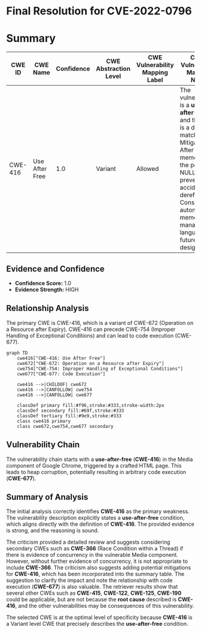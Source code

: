 # Final Resolution for CVE-2022-0796

# Summary
| CWE ID | CWE Name | Confidence | CWE Abstraction Level | CWE Vulnerability Mapping Label | CWE-Vulnerability Mapping Notes |
|---|---|---|---|---|---|
| CWE-416 | Use After Free | 1.0 | Variant | Allowed | The vulnerability is a **use-after-free**, and this CWE is a direct match. Mitigation: After freeing memory, set the pointer to NULL to help prevent accidental dereferences. Consider automatic memory management languages in future designs. |

## Evidence and Confidence

*   **Confidence Score:** 1.0
*   **Evidence Strength:** HIGH

## Relationship Analysis
The primary CWE is CWE-416, which is a variant of CWE-672 (Operation on a Resource after Expiry). CWE-416 can precede CWE-754 (Improper Handling of Exceptional Conditions) and can lead to code execution (CWE-677).
```mermaid
graph TD
    cwe416["CWE-416: Use After Free"]
    cwe672["CWE-672: Operation on a Resource after Expiry"]
    cwe754["CWE-754: Improper Handling of Exceptional Conditions"]
    cwe677["CWE-677: Code Execution"]

    cwe416 -->|CHILDOF| cwe672
    cwe416 -->|CANFOLLOW| cwe754
    cwe416 -->|CANFOLLOW| cwe677

    classDef primary fill:#f96,stroke:#333,stroke-width:2px
    classDef secondary fill:#69f,stroke:#333
    classDef tertiary fill:#9e9,stroke:#333
    class cwe416 primary
    class cwe672,cwe754,cwe677 secondary
```

## Vulnerability Chain
The vulnerability chain starts with a **use-after-free** (**CWE-416**) in the Media component of Google Chrome, triggered by a crafted HTML page. This leads to heap corruption, potentially resulting in arbitrary code execution (**CWE-677**).

## Summary of Analysis
The initial analysis correctly identifies **CWE-416** as the primary weakness. The vulnerability description explicitly states a **use-after-free** condition, which aligns directly with the definition of **CWE-416**. The provided evidence is strong, and the reasoning is sound.

The criticism provided a detailed review and suggests considering secondary CWEs such as **CWE-366** (Race Condition within a Thread) if there is evidence of concurrency in the vulnerable Media component. However, without further evidence of concurrency, it is not appropriate to include **CWE-366**. The criticism also suggests adding potential mitigations for **CWE-416**, which has been incorporated into the summary table. The suggestion to clarify the impact and note the relationship with code execution (**CWE-677**) is also valuable. The retriever results show that several other CWEs such as **CWE-415**, **CWE-122**, **CWE-125**, **CWE-190** could be applicable, but are not because the **root cause** described is **CWE-416**, and the other vulnerabilities may be consequences of this vulnerability.

The selected CWE is at the optimal level of specificity because **CWE-416** is a Variant level CWE that precisely describes the **use-after-free** condition.